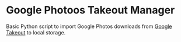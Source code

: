 # Google Photoos Takeout Manager

Basic Python script to import Google Photos downloads from [Google Takeout](takeout.google.com) to local storage.
